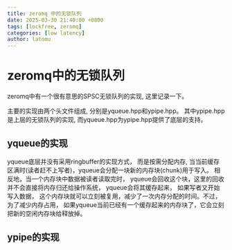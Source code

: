 ```yaml
---
title: zeromq 中的无锁队列
date: 2025-03-30 21:40:00 +0800
tags: [lockfree, zeromq]
categories: [low latency]
author: latomu
---
```


# zeromq中的无锁队列

zeromq中有一个很有意思的SPSC无锁队列的实现, 这里记录一下。

主要的实现由两个头文件组成, 分别是yqueue.hpp和ypipe.hpp。 其中ypipe.hpp是上层的无锁队列的实现, 而yqueue.hpp为ypipe.hpp提供了底层的支持。

## yqueue的实现

yqueue底层并没有采用ringbuffer的实现方式， 而是按需分配内存, 当当前缓存区满时(读者赶不上写者)，yqueue会分配一块新的内存块(chunk)用于写入。 相反地，当一个内存块中数据被读者读取完时， yqueue会回收这个块，这里的回收并不会直接将内存归还给操作系统， yqueue会将其缓存起来， 如果写者又开始写入数据， 这个内存块就可以立刻被复用，减少了一次内存分配的时间。不过，为了减少内存占用， 如果yqueue当前已经有一个缓存起来的内存块了，它会立刻把新的空闲内存块给释放掉。

## ypipe的实现

